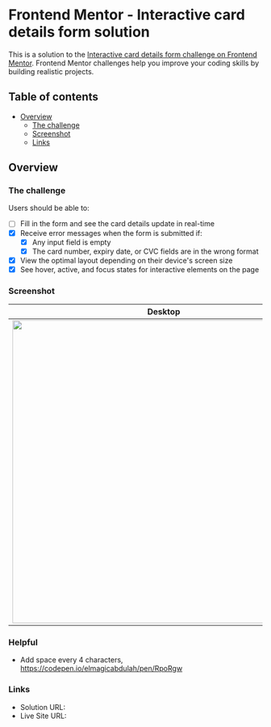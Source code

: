 # Frontend Mentor - Interactive card details form solution

This is a solution to the [Interactive card details form challenge on Frontend Mentor](https://www.frontendmentor.io/challenges/interactive-card-details-form-XpS8cKZDWw). Frontend Mentor challenges help you improve your coding skills by building realistic projects.

## Table of contents

- [Overview](#overview)
  - [The challenge](#the-challenge)
  - [Screenshot](#screenshot)
  - [Links](#links)

## Overview

### The challenge

Users should be able to:

- [ ] Fill in the form and see the card details update in real-time
- [x] Receive error messages when the form is submitted if:
  - [x] Any input field is empty
  - [x] The card number, expiry date, or CVC fields are in the wrong format
- [x] View the optimal layout depending on their device's screen size
- [x] See hover, active, and focus states for interactive elements on the page

### Screenshot

| Desktop                                                                                                                   | Mobile + Active                                                                                                           |
| ------------------------------------------------------------------------------------------------------------------------- | ------------------------------------------------------------------------------------------------------------------------- |
| <img width="600" src="https://github.com/gracepal/frontend-mentor/assets/131278381/d58ab431-a865-41d3-87f0-281a97c65d34"> | <img width="300" src="https://github.com/gracepal/frontend-mentor/assets/131278381/4f971c99-f0be-4ab7-9aaa-be97e04a7ac0"> |

### Helpful

- Add space every 4 characters, https://codepen.io/elmagicabdulah/pen/RpoRgw

### Links

- Solution URL:
- Live Site URL:

